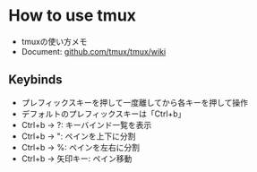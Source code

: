 # How to use tmux
- tmuxの使い方メモ
- Document: [github.com/tmux/tmux/wiki](https://github.com/tmux/tmux/wiki)

## Keybinds
- プレフィックスキーを押して一度離してから各キーを押して操作
- デフォルトのプレフィックスキーは「Ctrl+b」
- Ctrl+b -> ?: キーバインド一覧を表示
- Ctrl+b -> ": ペインを上下に分割
- Ctrl+b -> %: ペインを左右に分割
- Ctrl+b -> 矢印キー: ペイン移動
